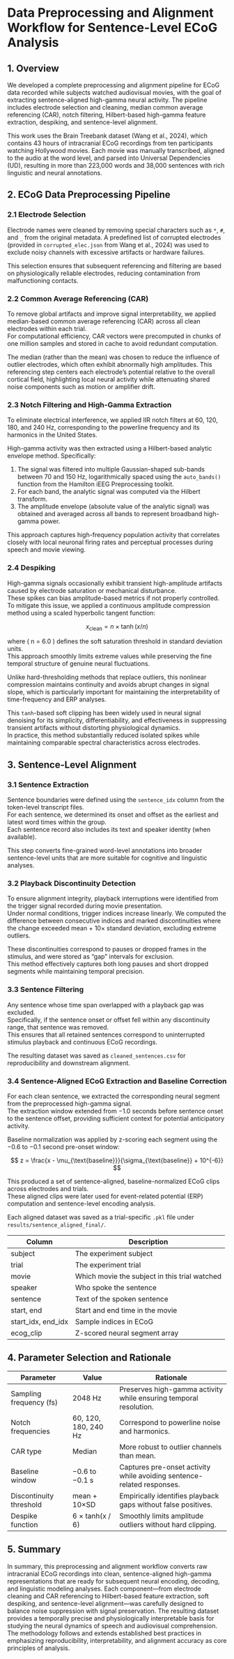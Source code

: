 # Data Preprocessing and Alignment Workflow for Sentence-Level ECoG Analysis

## 1. Overview

We developed a complete preprocessing and alignment pipeline for ECoG data recorded while subjects watched audiovisual movies, with the goal of extracting sentence-aligned high-gamma neural activity. The pipeline includes electrode selection and cleaning, median common average referencing (CAR), notch filtering, Hilbert-based high-gamma feature extraction, despiking, and sentence-level alignment.  

This work uses the Brain Treebank dataset (Wang et al., 2024), which contains 43 hours of intracranial ECoG recordings from ten participants watching Hollywood movies. Each movie was manually transcribed, aligned to the audio at the word level, and parsed into Universal Dependencies (UD), resulting in more than 223,000 words and 38,000 sentences with rich linguistic and neural annotations.  


## 2. ECoG Data Preprocessing Pipeline

### 2.1 Electrode Selection

Electrode names were cleaned by removing special characters such as `*`, `#`, and `_` from the original metadata. A predefined list of corrupted electrodes (provided in `corrupted_elec.json` from Wang et al., 2024) was used to exclude noisy channels with excessive artifacts or hardware failures.  

This selection ensures that subsequent referencing and filtering are based on physiologically reliable electrodes, reducing contamination from malfunctioning contacts.


### 2.2 Common Average Referencing (CAR)

To remove global artifacts and improve signal interpretability, we applied median-based common average referencing (CAR) across all clean electrodes within each trial.  
For computational efficiency, CAR vectors were precomputed in chunks of one million samples and stored in cache to avoid redundant computation.  

The median (rather than the mean) was chosen to reduce the influence of outlier electrodes, which often exhibit abnormally high amplitudes. This referencing step centers each electrode’s potential relative to the overall cortical field, highlighting local neural activity while attenuating shared noise components such as motion or amplifier drift.


### 2.3 Notch Filtering and High-Gamma Extraction

To eliminate electrical interference, we applied IIR notch filters at 60, 120, 180, and 240 Hz, corresponding to the powerline frequency and its harmonics in the United States.  

High-gamma activity was then extracted using a Hilbert-based analytic envelope method. Specifically:

1. The signal was filtered into multiple Gaussian-shaped sub-bands between 70 and 150 Hz, logarithmically spaced using the `auto_bands()` function from the Hamilton iEEG Preprocessing toolkit.  
2. For each band, the analytic signal was computed via the Hilbert transform.  
3. The amplitude envelope (absolute value of the analytic signal) was obtained and averaged across all bands to represent broadband high-gamma power.  

This approach captures high-frequency population activity that correlates closely with local neuronal firing rates and perceptual processes during speech and movie viewing.


### 2.4 Despiking

High-gamma signals occasionally exhibit transient high-amplitude artifacts caused by electrode saturation or mechanical disturbance.  
These spikes can bias amplitude-based metrics if not properly controlled. To mitigate this issue, we applied a continuous amplitude compression method using a scaled hyperbolic tangent function:

$$
x_{\text{clean}} = n \times \tanh(x / n)
$$

where \( n = 6.0 \) defines the soft saturation threshold in standard deviation units.  
This approach smoothly limits extreme values while preserving the fine temporal structure of genuine neural fluctuations.

Unlike hard-thresholding methods that replace outliers, this nonlinear compression maintains continuity and avoids abrupt changes in signal slope, which is particularly important for maintaining the interpretability of time-frequency and ERP analyses.  

This `tanh`-based soft clipping has been widely used in neural signal denoising for its simplicity, differentiability, and effectiveness in suppressing transient artifacts without distorting physiological dynamics.  
In practice, this method substantially reduced isolated spikes while maintaining comparable spectral characteristics across electrodes.



## 3. Sentence-Level Alignment

### 3.1 Sentence Extraction

Sentence boundaries were defined using the `sentence_idx` column from the token-level transcript files.  
For each sentence, we determined its onset and offset as the earliest and latest word times within the group.  
Each sentence record also includes its text and speaker identity (when available).

This step converts fine-grained word-level annotations into broader sentence-level units that are more suitable for cognitive and linguistic analyses.


### 3.2 Playback Discontinuity Detection

To ensure alignment integrity, playback interruptions were identified from the trigger signal recorded during movie presentation.  
Under normal conditions, trigger indices increase linearly. We computed the difference between consecutive indices and marked discontinuities where the change exceeded mean + 10× standard deviation, excluding extreme outliers.

These discontinuities correspond to pauses or dropped frames in the stimulus, and were stored as “gap” intervals for exclusion.  
This method effectively captures both long pauses and short dropped segments while maintaining temporal precision.


### 3.3 Sentence Filtering

Any sentence whose time span overlapped with a playback gap was excluded.  
Specifically, if the sentence onset or offset fell within any discontinuity range, that sentence was removed.  
This ensures that all retained sentences correspond to uninterrupted stimulus playback and continuous ECoG recordings.

The resulting dataset was saved as `cleaned_sentences.csv` for reproducibility and downstream alignment.


### 3.4 Sentence-Aligned ECoG Extraction and Baseline Correction

For each clean sentence, we extracted the corresponding neural segment from the preprocessed high-gamma signal.  
The extraction window extended from −1.0 seconds before sentence onset to the sentence offset, providing sufficient context for potential anticipatory activity.  

Baseline normalization was applied by z-scoring each segment using the −0.6 to −0.1 second pre-onset window:

$$
z = \frac{x - \mu_{\text{baseline}}}{\sigma_{\text{baseline}} + 10^{-6}}
$$

This produced a set of sentence-aligned, baseline-normalized ECoG clips across electrodes and trials.  
These aligned clips were later used for event-related potential (ERP) computation and sentence-level encoding analysis.

Each aligned dataset was saved as a trial-specific `.pkl` file under `results/sentence_aligned_final/`.

| Column | Description |
|--------|-------------|
| subject | The experiment subject |
| trial | The experiment trial |
| movie | Which movie the subject in this trial watched |
| speaker | Who spoke the sentence |
| sentence | Text of the spoken sentence |
| start, end | Start and end time in the movie |
| start_idx, end_idx | Sample indices in ECoG |
| ecog_clip | Z-scored neural segment array |


## 4. Parameter Selection and Rationale

| Parameter | Value | Rationale |
|------------|--------|-----------|
| Sampling frequency (fs) | 2048 Hz | Preserves high-gamma activity while ensuring temporal resolution. |
| Notch frequencies | 60, 120, 180, 240 Hz | Correspond to powerline noise and harmonics. |
| CAR type | Median | More robust to outlier channels than mean. |
| Baseline window | −0.6 to −0.1 s | Captures pre-onset activity while avoiding sentence-related responses. |
| Discontinuity threshold | mean + 10×SD | Empirically identifies playback gaps without false positives. |
| Despike function | 6 × tanh(x / 6) | Smoothly limits amplitude outliers without hard clipping. |



## 5. Summary

In summary, this preprocessing and alignment workflow converts raw intracranial ECoG recordings into clean, sentence-aligned high-gamma representations that are ready for subsequent neural encoding, decoding, and linguistic modeling analyses. Each component—from electrode cleaning and CAR referencing to Hilbert-based feature extraction, soft despiking, and sentence-level alignment—was carefully designed to balance noise suppression with signal preservation. The resulting dataset provides a temporally precise and physiologically interpretable basis for studying the neural dynamics of speech and audiovisual comprehension. The methodology follows and extends established best practices in emphasizing reproducibility, interpretability, and alignment accuracy as core principles of analysis.

